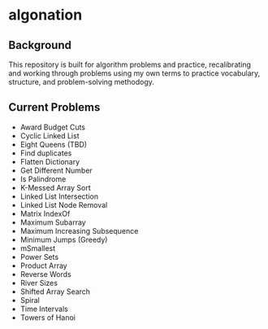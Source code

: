 # algonation

## Background
This repository is built for algorithm problems and practice, recalibrating and working through problems using my own terms to practice vocabulary, structure, and problem-solving methodogy.

## Current Problems
- Award Budget Cuts
- Cyclic Linked List
- Eight Queens (TBD)
- Find duplicates
- Flatten Dictionary
- Get Different Number
- Is Palindrome
- K-Messed Array Sort
- Linked List Intersection
- Linked List Node Removal
- Matrix IndexOf
- Maximum Subarray
- Maximum Increasing Subsequence
- Minimum Jumps (Greedy)
- mSmallest
- Power Sets
- Product Array
- Reverse Words
- River Sizes
- Shifted Array Search
- Spiral
- Time Intervals
- Towers of Hanoi
